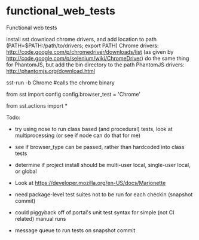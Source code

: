 functional_web_tests
====================

Functional web tests

install sst
download chrome drivers, and add location to path (PATH=$PATH:/path/to/drivers; export PATH)
Chrome drivers: http://code.google.com/p/chromedriver/downloads/list (as given by http://code.google.com/p/selenium/wiki/ChromeDriver)
do the same thing for PhantomJS, but add the bin directory to the path
PhantomJS drivers: http://phantomjs.org/download.html 

sst-run -b Chrome #calls the chrome binary

from sst import config
config.browser_test = 'Chrome'

from sst.actions import *

Todo:
* try using nose to run class based (and procedural) tests, look at multiprocessing (or see if node can do that for me)
* see if browser_type can be passed, rather than hardcoded into class tests
* determine if project install should be multi-user local, single-user local, or global
* Look at https://developer.mozilla.org/en-US/docs/Marionette

* need package-level test suites not to be run for each checkin (snapshot commit)
* could piggyback off of portal's unit test syntax for simple (not CI related) manual runs
* message queue to run tests on snapshot commit

